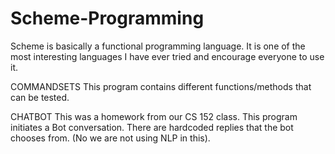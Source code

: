 # Scheme-Programming
Scheme is basically a functional programming language.
It is one of the most interesting languages I have ever tried and encourage everyone to use it.

COMMANDSETS
This program contains different functions/methods that can be tested.

CHATBOT
This was a homework from our CS 152 class.
This program initiates a Bot conversation. There are hardcoded replies that the bot chooses from. (No we are not using NLP in this).
